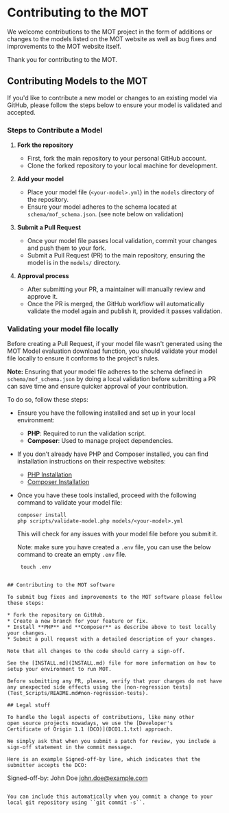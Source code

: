 # Contributing to the MOT

We welcome contributions to the MOT project in the form of additions or changes to the models listed
on the MOT website as well as bug fixes and improvements to the MOT website itself.

Thank you for contributing to the MOT.

## Contributing Models to the MOT

If you'd like to contribute a new model or changes to an existing model via GitHub, please follow
the steps below to ensure your model is validated and accepted.

### Steps to Contribute a Model

1. **Fork the repository**
   - First, fork the main repository to your personal GitHub account. 
   - Clone the forked repository to your local machine for development.

2. **Add your model**
   - Place your model file (`<your-model>.yml`) in the `models` directory of the repository.
   - Ensure your model adheres to the schema located at `schema/mof_schema.json`. (see note below on validation)

4. **Submit a Pull Request**
   - Once your model file passes local validation, commit your changes and push them to your fork.
   - Submit a Pull Request (PR) to the main repository, ensuring the model is in the `models/` directory.
   
5. **Approval process**
   - After submitting your PR, a maintainer will manually review and approve it.
   - Once the PR is merged, the GitHub workflow will automatically validate the model again and publish it, provided it passes validation.

### Validating your model file locally

Before creating a Pull Request, if your model file wasn't generated using the MOT Model evaluation download function, you should validate your model file locally to ensure it conforms to the project's rules.

**Note:** Ensuring that your model file adheres to the schema defined in `schema/mof_schema.json` by doing a local validation before submitting a PR can save time and ensure quicker approval of your contribution.

To do so, follow these steps:

- Ensure you have the following installed and set up in your local environment:

  - **PHP**: Required to run the validation script.
  - **Composer**: Used to manage project dependencies.

- If you don’t already have PHP and Composer installed, you can find installation
instructions on their respective websites:
  - [PHP Installation](https://www.php.net/manual/en/install.php)
  - [Composer Installation](https://getcomposer.org/doc/00-intro.md)

- Once you have these tools installed, proceed with the following command to validate your model file:
   ```
  composer install
  php scripts/validate-model.php models/<your-model>.yml
   ```

  This will check for any issues with your model file before you submit it.
  
  Note: make sure you have created a `.env` file, you can use the below command to create an empty `.env` file.
  ```shell
   touch .env
```

## Contributing to the MOT software

To submit bug fixes and improvements to the MOT software please follow these steps:

* Fork the repository on GitHub.
* Create a new branch for your feature or fix.
* Install **PHP** and **Composer** as describe above to test locally your changes.
* Submit a pull request with a detailed description of your changes.

Note that all changes to the code should carry a sign-off.

See the [INSTALL.md](INSTALL.md) file for more information on how to setup your environment to run MOT.

Before submitting any PR, please, verify that your changes do not have any unexpected side effects using the [non-regression tests](Test_Scripts/README.md#non-regression-tests).

## Legal stuff

To handle the legal aspects of contributions, like many other
open source projects nowadays, we use the [Developer's
Certificate of Origin 1.1 (DCO)](DCO1.1.txt) approach.

We simply ask that when you submit a patch for review, you include a
sign-off statement in the commit message.

Here is an example Signed-off-by line, which indicates that the
submitter accepts the DCO:

   ```
   Signed-off-by: John Doe <john.doe@example.com>
   ```

You can include this automatically when you commit a change to your
local git repository using ``git commit -s``.
